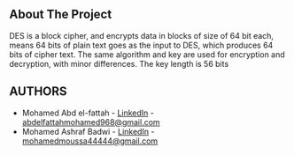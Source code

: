 <!-- ABOUT THE PROJECT -->
## About The Project

DES is a block cipher, and encrypts data in blocks of size of 64 bit each, means 64 bits of plain text goes as the input to DES, which produces 64 bits of cipher text. The same algorithm and key are used for encryption and decryption, with minor differences. The key length is 56 bits

<!-- AUTHORS -->
 ## AUTHORS
* Mohamed Abd el-fattah - [LinkedIn](https://www.linkedin.com/in/mohamed-abdelfattah-28a283189/) - abdelfattahmohamed968@gmail.com
* Mohamed Ashraf Badwi - [LinkedIn](https://www.linkedin.com/in/mohamed-moussa-baab731a5/) - mohamedmoussa44444@gmail.com
